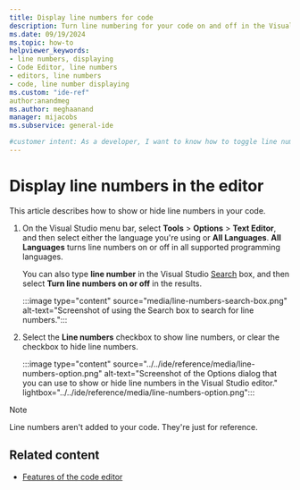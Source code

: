 ```yaml
---
title: Display line numbers for code
description: Turn line numbering for your code on and off in the Visual Studio code editor. Line numbers can be useful as a reference.
ms.date: 09/19/2024
ms.topic: how-to
helpviewer_keywords:
- line numbers, displaying
- Code Editor, line numbers
- editors, line numbers
- code, line number displaying
ms.custom: "ide-ref"
author:anandmeg
ms.author: meghaanand
manager: mijacobs
ms.subservice: general-ide

#customer intent: As a developer, I want to know how to toggle line numbers in my code so that I can use the numbers as a reference.
---
```


# Display line numbers in the editor

This article describes how to show or hide line numbers in your code.

1. On the Visual Studio menu bar, select **Tools** > **Options** > **Text Editor**, and then select either the language you're using or **All Languages**. **All Languages** turns line numbers on or off in all supported programming languages.

    You can also type **line number** in the Visual Studio [Search](../visual-studio-search.md) box, and then select **Turn line numbers on or off** in the results.

    :::image type="content" source="media/line-numbers-search-box.png" alt-text="Screenshot of using the Search box to search for line numbers.":::

1. Select the **Line numbers** checkbox to show line numbers, or clear the checkbox to hide line numbers.

   :::image type="content" source="../../ide/reference/media/line-numbers-option.png" alt-text="Screenshot of the Options dialog that you can use to show or hide line numbers in the Visual Studio editor." lightbox="../../ide/reference/media/line-numbers-option.png":::

> [!NOTE]
> Line numbers aren't added to your code. They're just for reference.

## Related content

- [Features of the code editor](../../ide/writing-code-in-the-code-and-text-editor.md)
